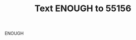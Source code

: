 ---
layout: author
type: "sms"
number: "55156"
body: "ENOUGH"
title: "Text ENOUGH to 55156"
representation: "Color of Change"
impact: "Breonna was killed by cops in her home & they are still being paid. Demand justice."
---